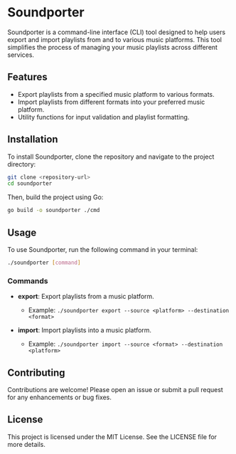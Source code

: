 # Soundporter

Soundporter is a command-line interface (CLI) tool designed to help users export and import playlists from and to various music platforms. This tool simplifies the process of managing your music playlists across different services.

## Features

- Export playlists from a specified music platform to various formats.
- Import playlists from different formats into your preferred music platform.
- Utility functions for input validation and playlist formatting.

## Installation

To install Soundporter, clone the repository and navigate to the project directory:

```bash
git clone <repository-url>
cd soundporter
```

Then, build the project using Go:

```bash
go build -o soundporter ./cmd
```

## Usage

To use Soundporter, run the following command in your terminal:

```bash
./soundporter [command]
```

### Commands

- **export**: Export playlists from a music platform.
  - Example: `./soundporter export --source <platform> --destination <format>`

- **import**: Import playlists into a music platform.
  - Example: `./soundporter import --source <format> --destination <platform>`

## Contributing

Contributions are welcome! Please open an issue or submit a pull request for any enhancements or bug fixes.

## License

This project is licensed under the MIT License. See the LICENSE file for more details.